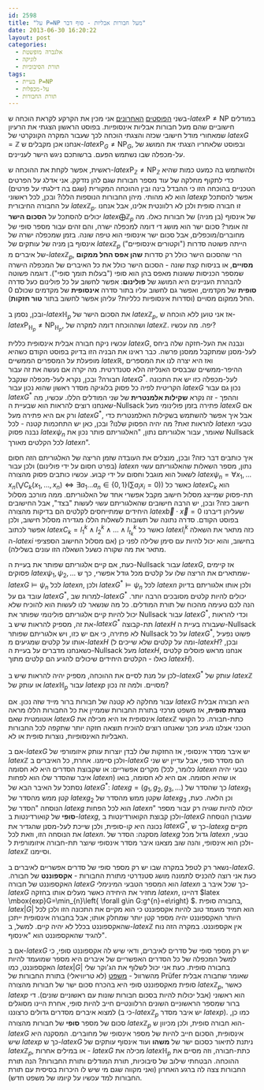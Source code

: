 ```yaml
---
id: 2598
title: "על P=NP מעל חבורות אבליות - סוף דבר"
date: 2013-06-30 16:20:22
layout: post
categories: 
  - אלגברה מופשטת
  - לוגיקה
  - תורת הסיבוכיות
tags: 
  - בעיית P=NP
  - על-מכפלות
  - תורת החבורות
---
```

בשני <a href="http://www.gadial.net/2013/06/15/p_vs_np_on_abelian_groups_intro/">הפוסטים</a> <a href="http://www.gadial.net/2013/06/21/ultrafilters_and_ultraproducts/">האחרונים</a> אני מכין את הקרקע לקראת הוכחה ש-$latex \mbox{P}\ne\mbox{NP}$ במודלים חישוביים שהם מעל חבורות אבליות אינסופיות. בפוסט הראשון הצגתי את הרעיון שמאחורי מודל חישובי שכזה והצגתי הוכחה לכך שעבור המקרה הקונקרטי של $latex G=\mathbb{Z}$ אנחנו אכן מקבלים ש-$latex \mbox{P}_{G}\ne\mbox{NP}_{G}$, ובפוסט שלאחריו הצגתי את המושג של על-מכפלה שבו נשתמש הפעם. ברשותכם ניגש הישר לעניינים.

ראשית, אפשר לקחת את ההוכחה ש-$latex \mbox{P}_{\mathbb{Z}}\ne\mbox{NP}_{\mathbb{Z}}$ ולהשתמש בה כמעט כמות שהיא כדי לתקוף מחלקה של עוד מספר חבורות שגם להן נזדקק. אני אדלג על הפרטים הטכניים בהוכחה הזו כי ההבדל בינה ובין ההוכחה המקורית (שגם בה דילגתי על פרטים) הוא לא מהותי. מיהן החבורות הנוספות הללו? ובכן, לכל ראשוני $latex p$ אפשר להסתכל על החבורה החיבורית $latex \mathbb{Z}_{p}$. זו חבורה סופית ולכן לא רלוונטית אלינו, אבל אנחנו יכולים להסתכל על <strong>הסכום הישר</strong> $latex \bigoplus\mathbb{Z}_{p}$ של אינסוף (בן מניה) של חבורות כאלו. מה זה אומר? סכום ישר הוא מושג די דומה למכפלה ישרה, והם זהים עבור מספר סופי של מחוברים/מוכפלים, אבל סכום ישר אינסופי הוא טיפה שונה. בזמן שמכפלה ישרה של אינסוף בן מניה של עותקים של $latex \mathbb{Z}_{p}$ הייתה פשוטה סדרות ("וקטורים אינסופיים") של איברים מ-$latex \mathbb{Z}_{p}$, הרי שהסכום הישר כולל רק סדרות <strong>שהן אפס החל ממקום מסויים</strong>, או בניסוח קצת שונה - הסכום הישר כולל את כל האיברים של המכפלה הישרה שמספר הכניסות ששונות מאפס בהן הוא סופי ("בעלות תומך סופי"). דוגמה פשוטה להבהרת העניינים היא המושג של <strong>פולינום</strong>: אפשר לחשוב על כל פולינום כעל סדרה <strong>סופית</strong> של מקדמים, ואפשר גם לחשוב עליו בתור סדרה <strong>אינסופית</strong> של מקדמים שכולם 0 החל ממקום מסויים (וסדרות אינסופיות כלליות? עליהן אפשר לחשוב בתור <strong>טור חזקות</strong>).

ובכן, נסמן ב-$latex \mathbb{H}_{p}$ את הסכום הישר של $latex \mathbb{Z}_{p}$, אז אני טוען ללא הוכחה ש-$latex \mbox{P}_{\mathbb{H}_{p}}\ne\mbox{NP}_{\mathbb{H}_{p}}$, ושההוכחה דומה למקרה של $latex \mathbb{Z}$. יפה. מה עכשיו?

עכשיו ניקח חבורה אבלית אינסופית כללית $latex G$, ונבנה את העל-חזקה שלה ביחס לעל-מסנן שמתקבל ממסנן פרשה. כבר ראינו את הבניה הזו בדיוק בפוסט הקודם כשהיא מופעלת על המספרים הממשיים $latex \mathbb{R}$, ואז היא יצרה לנו את המספרים ההיפר-ממשיים שבבסיס האנליזה הלא סטנדרטית. מה יקרה אם נעשה את זה עבור חבורה? ובכן, נקרא לעל-מכפלה שנקבל $latex G^{*}$. לעל-מכפלה כזו יש את התכונה הקריטית לפיה כל פסוק בלוגיקה מסדר ראשון שהוא נכון עבור $latex G$ נכון גם עבור $latex G^{*}$ וההפך - זה נקרא <strong>שקילות אלמנטרית</strong> של שני המודלים הללו. עכשיו, מה שאנחנו רוצים להראות הוא שבעיית ה-Nullsack פתירה בזמן פולינומי מעל $latex G$ אם ורק אם היא פתירה מעל $latex G^{*}$, אבל איך אפשר להשתמש בשקילות האלמנטרית כדי להראות זאת? מה יהיה הפסוק שלנו? ובכן, כאן יש התחכמות קטנה - לכל $latex n$ טבעי נבנה פסוק $latex \psi_{n}$ שאומר, עבור אלגוריתם נתון, "האלגוריתם פותר נכון את Nullsack לכל הקלטים מאורך $latex n$".

איך כותבים דבר כזה? ובכן, מנצלים את העובדה שזמן הריצה של האלגוריתם הזה חסום (בפרט חסום על ידי פולינום) ולכן עבור $latex n$ נתון, מספר השאלות שהאלגוריתם עשוי לשאול הוא מוגבל וחסום על ידי קבוע. עכשיו כותבים פסוק מהצורה $latex \psi_{n}=\forall x_{1},\dots x_{n}\left(\bigvee C_{k}\left(x_{1},\dots,x_{n}\right)\iff\exists a_{1}\dots a_{n}\in\left\{ 0,1\right\} \left(\sum a_{i}x_{i}=0\right)\right)$ כאשר כל $latex C_{k}$ הוא תת-פסוק שמייצג מסלול חישוב מקבל אפשרי אחד של האלגוריתם. ממה מורכב מסלול חישוב כזה? ובכן, יש הרבה חישובים שהאלגוריתם עשוי לעשות "בצד", אבל החישובים היחידים שמתייחסים לקלטים הם בדיקות מהצורה $latex \vec{b}\cdot\vec{x}=0$ שעליהן דיברנו בפוסט הקודם. סדרה נתונה של תשובות לשאלות הללו מגדירה מסלול חישוב, ולכן אפשר לכתוב $latex C_{k}=l_{1}^{k}\wedge l_{2}^{k}\wedge\dots\wedge l_{t_{k}}^{k}$ כאשר כל $latex l_{i}^{k}$ כזה מתאר את השאלה ה-$latex i$ בחישוב, והוא יכול להיות עם סימן שלילה לפני כן (אם מסלול החישוב הספציפי מתאר את מה שקורה כשעל השאלה הזו עונים בשלילה).

כעת, אם קיים אלגוריתם שפותר את בעיית ה-Nullsack עבור $latex G$, אז קיימים פסוקים $latex \psi_{1},\psi_{2},\dots$ שמתארים את הריצה שלו על קלטים מכל גודל אפשרי, כך ש-$latex G\models\psi_{n}$ לכל $latex n$, ולכן $latex G^{*}\models\psi_{n}$ לכל $latex n$ ולכן אותו אלגוריתם בדיוק עובד גם על $latex G^{*}$, למרות שב-$latex G^{*}$ יכולים להיות קלטים מסובכים הרבה יותר. הנה לכם טעימה מהכוח של תורת המודלים. כל מה שנשאר לנו לעשות הוא להוכיח שלא יכול להיות קיים אלגוריתם פולינומי שפותר את Nullsack עבור $latex G^{*}$, וכדי להראות את זה, מספיק להראות שיש ב-$latex G^{*}$ תת-קבוצה $latex H$ שעבורה בעיית ה-Nullsack לא פתירה, כי אם יש כזו, ויש אלגוריתם שפותר Nullsack על כל $latex G^{*}$, פשוט נפעיל אותו על קלטים שמגיעים מ-$latex H$ (ומה על קלטים שלא שייכים ל-$latex H$? ובכן, כשאנחנו מדברים על בעיית ה-Nullsack מעל $latex H$, אנחנו מראש פוסלים קלטים כאלו - הקלטים היחידים שיכולים להגיע הם קלטים מתוך $latex H$).

לכן על מנת לסיים את ההוכחה, מספיק יהיה להראות שיש ב-$latex G^{*}$ עותק של $latex \mathbb{Z}$ או עותק של $latex \mathbb{H}_{p}$ עבור $latex p$ מסויים. ולמה זה נכון?

עבור מחלקה לא קטנה של חבורות ברור מייד שזה נכון. אם $latex G$ היא חבורה אבלית <strong>נוצרת סופית</strong>, אז משפט מרכזי בתורת החבורות שממיין את כל החבורות הללו מראה אוטומטית שאם $latex G$ אינסופית אז היא מכילה את $latex \mathbb{Z}$ כתת-חבורה. כל הקושי הטכני אצלנו מגיע מכך שאנחנו רוצים להוכיח תוצאה חזקה יותר שתקפה לכל החבורות האבליות האינסופיות, נוצרות סופית או לא.

אם ב-$latex G$ יש איבר מסדר אינסופי, אז החזקות שלו לבדן יוצרות עותק איזומורפי של $latex \mathbb{Z}$ ולכן סיימנו. אחרת, כל האיברים ב-$latex G$ הם מסדר סופי, אבל עדיין יש שני מקרים אפשריים: או שקבוצת הסדרים היא לא חסומה (כלומר, לכל $latex n$ טבעי יהיה איבר שהסדר שלו הוא לפחות $latex n$) או שהיא חסומה. אם היא לא חסומה, בואו נסתכל על האיבר הבא של $latex G^{*}$: $latex g=\left(g_{1},g_{2},g_{3},\dots\right)$ כך שהסדר של $latex g_{1}$ קטן ממש מהסדר של $latex g_{2}$ שקטן ממש מהסדר של $latex g_{3}$ וכן הלאה. כעת, הנוסחה "הסדר של $latex g$ הוא לכל הפחות $latex n$" יכולה להיות שגויה רק עבור מספר <strong>סופי</strong> של קואורדינטות ב-$latex g$, ולכן קבוצת הקואורדינטות ב-$latex G$ שעבורן הנוסחה נכונה היא קו-סופית, ולכן שייכת לעל-מסנן שהגדיר את $latex G^{*}$, כך ש-$latex g$ מקיים את הנוסחה הזו, וזאת לכל $latex n$. מסקנה: הסדר של $latex g$ גדול מכל $latex n$ טבעי, ולכן הוא אינסופי, והנה שוב מצאנו איבר מסדר אינסופי שיוצר תת-חבורה איזומורפית ל-$latex \mathbb{Z}$ וסיימנו.

נשאר רק לטפל במקרה שבו יש רק מספר סופי של סדרים אפשריים לאיברים ב-$latex G$. כעת אני רוצה להכניס לתמונה מושג סטנדרטי מתורת החבורות - <strong>אקספוננט</strong> של חבורה. האקספוננט של חבורה $latex G$ הוא המספר הטבעי המינימלי $latex n$ כך שכל איבר ב-$latex G$ מחזיר את היחידה כאשר מעלים אותו בחזקה $latex n$, דהיינו $latex \mbox{exp}G=\min_{n}\left\{ \forall g\in G:g^{n}=e\right\} $. בחבורה סופית, $latex \left|G\right|$ הוא תמיד מועמד טוב להיות אקספוננט כי הוא מקיים את התכונה הזו ולכן לכל היותר האקספוננט יהיה מספר קטן יותר שמחלק אותו; אבל בחבורה אינסופית ייתכן שהאקספוננט בכלל לא יהיה קיים. למשל, ב-$latex \mathbb{Z}$ אין אקספוננט. במקרה הזה נוח להגיד שהאקספוננט הוא "אינסוף".

אם ב-$latex G$ יש רק מספר סופי של סדרים לאיברים, ודאי שיש לה אקספוננט סופי, כי למשל המכפלה של כל הסדרים האפשריים של איברים היא מספר שמועמד להיות האקספוננט, כמו $latex \left|G\right|$ בחבורה סופית. כעת אני יכול לשלוף את הג'וקר שלי מהשרוול - <a href="http://en.wikipedia.org/wiki/Pr%C3%BCfer_theorems">משפט</a> (לא טריוויאלי) בתורת החבורות של Prüfer שאומר שחבורה אבלית סופית מאקספוננט סופי היא בהכרח סכום ישר של חבורות מהצורה $latex \mathbb{Z}_{p}$, כאשר $latex p$ הוא ראשוני (אבל יכולות להיות בסכום חבורות שונות עם ראשוניים שונים). די ברור שמספר הראשוניים השונים הרלוונטיים חייב להיות סופי, אחרת היינו מסוגלים למצוא איברים מסדרים גדולים כרצוננו (כי ב-$latex \mathbb{Z}_{p}$ יש איבר מסדר $latex p$). כמו כן, סכום של מספר <strong>סופי</strong> של חבורות מהצורה $latex \mathbb{Z}_{p}$ הוא חבורה סופית, ולכן מכיוון ש-$latex G$ אינסופית, הסכום חייב להיות של מספר אינסופי של מחוברים. המסקנה היא שיש $latex p$ כך ש-$latex G$ ניתנת לתיאור כסכום ישר של <strong>משהו</strong> ועוד אינסוף עותקים של $latex \mathbb{Z}_{p}$, או במילים אחרות - $latex G$ מכילה את $latex \mathbb{H}_{p}$ כתת-חבורה, וזה מסיים את ההוכחה. הבטחתי שילוב של סיבוכיות, תורת המודלים ותורת החבורות? הנה תורת החבורות צצה לה ברגע האחרון (ואני מקווה שגם מי שיש לו היכרות בסיסית עם תורת החבורות למד עכשיו על קיומו של משפט חדש).
